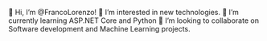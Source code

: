 👋 Hi, I’m @FrancoLorenzo!
👀 I’m interested in new technologies.
🌱 I’m currently learning ASP.NET Core and Python
💞️ I’m looking to collaborate on Software development and Machine Learning projects.


<!---
FrancoLorenzo/FrancoLorenzo is a ✨ special ✨ repository because its `README.md` (this file) appears on your GitHub profile.
You can click the Preview link to take a look at your changes.

- 📫 How to reach me ...
--->
